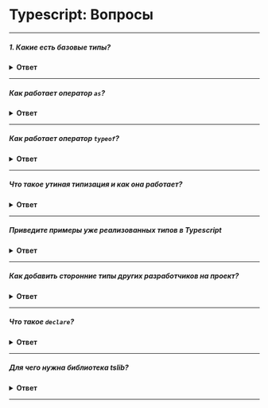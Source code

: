 # Typescript: Вопросы

---

##### 1. Какие есть базовые типы?

<details><summary><b>Ответ</b></summary>
<p>

Базовые типы:
* Boolean
* Number
* BigInt
* String
* Symbol
* Array
* Tuple
* Enum
* Unknown
* Any
* Void
* Null
* Undefined
* Never
* Object

```typescript
let bool: boolean = false
let num: number = 25
let big: bigint = 100n
let str: string = 'hello'
let list: number[] = [1, 2, 3]
let tuple: [string, number]: ['Cassie', 23]
```

</p>
</details>

---

##### Как работает оператор `as`?

<details><summary><b>Ответ</b></summary>
<p>

`as` — assertion operator (утверждение типов), явно указывает, какой тип ожидаем получить.

```typescript
const elem = document.getElementById('root') as HTMLElement
```

</p>
</details>

---

##### Как работает оператор `typeof`?

<details><summary><b>Ответ</b></summary>
<p>

Оператор `typeof` захватывает тип следующего за ним идентификатора.

```typescript
let rectangle1 = { width: 100, height: 50 }
let rectangle2: typeof rectangle1

/**
  Теперь rectangle2 будет иметь тип { width: number, height: number }
*/ 
```

</p>
</details>

---

##### Что такое утиная типизация и как она работает?

<details><summary><b>Ответ</b></summary>
<p>

**Утиная типизация** — объявление переменных без указания типов,
при этом Typescript автоматически проставит тип, основываясь на присваиваемом значении.

```typescript
let name = 'Liu Kang'

// Объявлению переменной name будет автоматически присвоен тип string
let name: string = 'Liu Kang'
``` 

В примере ниже `fighters` будет иметь два обязательных поля: `name` и `age`
```typescript
let fighters = {
  name: 'Sonya',
  age: 47
}
```

</p>
</details>

---

##### Приведите примеры уже реализованных типов в Typescript

<details><summary><b>Ответ</b></summary>
<p>

Реализованные типы:
* `Partial<T>` — делает все свойства в типе `T` опциональными
* `Readonly<T>` — делает все свойства в типе `T` `readonly`
* `Pick<T, K extends keyof T>` — выбирает из типа `T` указанные свойства `K`
* `Record<K extends string, T>` — переданным свойствам `K` будет присвоен тип `T`

##### Пример `Pick`
```typescript
interface Human {
  id?: number;
  login: string;
  age: number;
  weight: number;
}

type User = Pick<Human, 'id' | 'name'>

// эквивалентно
type User = {
  id? = number;
  name: string
}
```

##### Пример `Record`
```typescript
type ThreeDogProps = Record<'prop1' | 'prop2' | 'prop3', Dog>

// эквивалентно
type ThreeDogProps = {
  prop1: Dog;
  prop2: Dog;
  prop3: Dog
}
```

</p>
</details>

---

##### Как добавить сторонние типы других разработчиков на проект?

<details><summary><b>Ответ</b></summary>
<p>

Типы сторонних разработчиков можно найти здесь:

[https://www.typescriptlang.org/dt/search](https://www.typescriptlang.org/dt/search)

Установить пакет с типами можно так:

`npm add @types/react`

</p>
</details>

---

##### Что такое `declare`?

<details><summary><b>Ответ</b></summary>
<p>

Ключевое слово `declare` используется для объявления типа функции или переменной.

```typescript
// Объявление JQuery
declare function $(selector: string): any

// Объявление стороннего API у которого разработчики еще не написали типы
declare const vkAPI: any
``` 

</p>
</details>

---

##### Для чего нужна библиотека **tslib**?

<details><summary><b>Ответ</b></summary>
<p>

В некоторых случаях компилятор Typescript вставляет вспомогательные функции в сгенерированный Javascript код.
Эти функции эмулируют особенности языка, которые еще не поддерживаются браузерами нативно.

Проблема в том, что вспомогательные функции вставляются в скомпилированный результат для каждого файла, в котором
используются. Это приводит к огромному количеству повторяющегося кода и росту размера бандла.

**tslib**, с установленным флагом `--importHelpers`, решает эту проблему. Теперь все вспомогательные функции
будут браться из библиотеки tslib, а не генерироваться в каждом скомпилированном файле.

[TypeScript: Библиотека tslib](https://habr.com/ru/post/343818/)

</p>
</details>

---